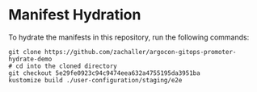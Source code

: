 # Manifest Hydration

To hydrate the manifests in this repository, run the following commands:

```shell
git clone https://github.com/zachaller/argocon-gitops-promoter-hydrate-demo
# cd into the cloned directory
git checkout 5e29fe0923c94c9474eea632a4755195da3951ba
kustomize build ./user-configuration/staging/e2e
```
